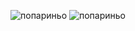 
![попариньо](https://c.tenor.com/K3uxrqffdCAAAAAC/capybara-orange.gif) 
![попариньо](https://c.tenor.com/2lBjv6adv6wAAAAC/capybara-orange.gif)
